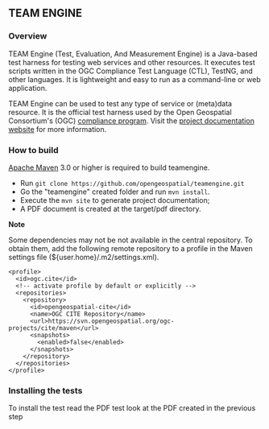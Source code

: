 ## TEAM ENGINE

### Overview 

TEAM Engine (Test, Evaluation, And Measurement Engine) is a Java-based test 
harness for testing web services and other resources. It executes test scripts 
written in the OGC Compliance Test Language (CTL), TestNG, and other languages. 
It is lightweight and easy to run as a command-line or web application. 

TEAM Engine can be used to test any type of service or (meta)data resource. 
It is the official test harness used by the Open Geospatial Consortium's 
(OGC) [compliance program](http://cite.opengeospatial.org/). Visit the 
[project documentation website](http://opengeospatial.github.io/teamengine/) 
for more information.

### How to build

[Apache Maven](http://maven.apache.org/) 3.0 or higher is required to build teamengine.

* Run `git clone https://github.com/opengeospatial/teamengine.git`
* Go the "teamengine" created folder and run `mvn install`.
* Execute the `mvn site` to generate project documentation;
* A PDF document is created at the target/pdf directory.

**Note**

Some dependencies may not be not available in the central repository. To obtain 
them, add the following remote repository to a profile in the Maven settings 
file (${user.home}/.m2/settings.xml).

    <profile>
      <id>ogc.cite</id>
      <!-- activate profile by default or explicitly -->
      <repositories>
        <repository>
          <id>opengeospatial-cite</id>
          <name>OGC CITE Repository</name>
          <url>https://svn.opengeospatial.org/ogc-projects/cite/maven</url>
          <snapshots>
            <enabled>false</enabled>
          </snapshots>
        </repository>
      </repositories>
    </profile>

### Installing the tests

To install the test read the PDF test look at the PDF created in the previous step
